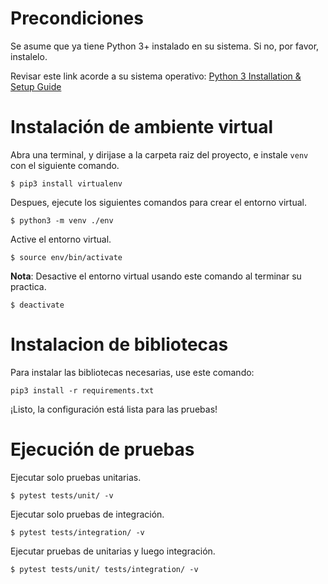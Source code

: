 # Precondiciones
Se asume que ya tiene Python 3+ instalado en su sistema. Si no, por favor, instalelo.  

Revisar este link acorde a su sistema operativo: 
[Python 3 Installation & Setup Guide](https://realpython.com/installing-python/)

# Instalación de ambiente virtual
Abra una terminal, y dirijase a la carpeta raiz del proyecto, e instale `venv` con el siguiente comando.

```
$ pip3 install virtualenv
```
Despues, ejecute los siguientes comandos para crear el entorno virtual.
```
$ python3 -m venv ./env
```
Active el entorno virtual.
```
$ source env/bin/activate
```

**Nota**: Desactive el entorno virtual usando este comando al terminar su practica.
```
$ deactivate
```

# Instalacion de bibliotecas
Para instalar las bibliotecas necesarias, use este comando:
```
pip3 install -r requirements.txt
```

¡Listo, la configuración está lista para las pruebas!

# Ejecución de pruebas
Ejecutar solo pruebas unitarias.
````
$ pytest tests/unit/ -v
````

Ejecutar solo pruebas de integración.
````
$ pytest tests/integration/ -v
````

Ejecutar pruebas de unitarias y luego integración.
````
$ pytest tests/unit/ tests/integration/ -v
````